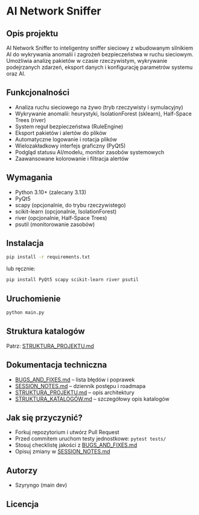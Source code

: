 # AI Network Sniffer

## Opis projektu
AI Network Sniffer to inteligentny sniffer sieciowy z wbudowanym silnikiem AI do wykrywania anomalii i zagrożeń bezpieczeństwa w ruchu sieciowym. Umożliwia analizę pakietów w czasie rzeczywistym, wykrywanie podejrzanych zdarzeń, eksport danych i konfigurację parametrów systemu oraz AI.

## Funkcjonalności
- Analiza ruchu sieciowego na żywo (tryb rzeczywisty i symulacyjny)
- Wykrywanie anomalii: heurystyki, IsolationForest (sklearn), Half-Space Trees (river)
- System reguł bezpieczeństwa (RuleEngine)
- Eksport pakietów i alertów do plików
- Automatyczne logowanie i rotacja plików
- Wielozakładkowy interfejs graficzny (PyQt5)
- Podgląd statusu AI/modelu, monitor zasobów systemowych
- Zaawansowane kolorowanie i filtracja alertów

## Wymagania
- Python 3.10+ (zalecany 3.13)
- PyQt5
- scapy (opcjonalnie, do trybu rzeczywistego)
- scikit-learn (opcjonalnie, IsolationForest)
- river (opcjonalnie, Half-Space Trees)
- psutil (monitorowanie zasobów)

## Instalacja
```bash
pip install -r requirements.txt
```
lub ręcznie:
```bash
pip install PyQt5 scapy scikit-learn river psutil
```

## Uruchomienie
```bash
python main.py
```

## Struktura katalogów
Patrz: [STRUKTURA_PROJEKTU.md](STRUKTURA_PROJEKTU.md)

## Dokumentacja techniczna
- [BUGS_AND_FIXES.md](BUGS_AND_FIXES.md) – lista błędów i poprawek
- [SESSION_NOTES.md](SESSION_NOTES.md) – dziennik postępu i roadmapa
- [STRUKTURA_PROJEKTU.md](STRUKTURA_PROJEKTU.md) – opis architektury
- [STRUKTURA_KATALOGÓW.md](STRUKTURA_KATALOGÓW.md) – szczegółowy opis katalogów

## Jak się przyczynić?
- Forkuj repozytorium i utwórz Pull Request
- Przed commitem uruchom testy jednostkowe: `pytest tests/`
- Stosuj checklistę jakości z [BUGS_AND_FIXES.md](BUGS_AND_FIXES.md)
- Opisuj zmiany w [SESSION_NOTES.md](SESSION_NOTES.md)

## Autorzy
- Szyryngo (main dev)

## Licencja
